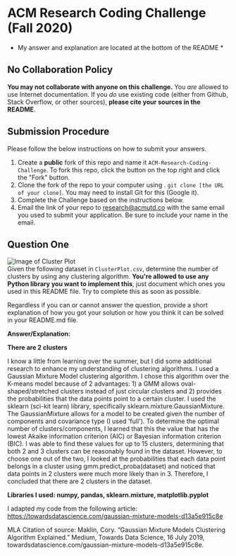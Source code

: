 # ACM Research Coding Challenge (Fall 2020)

* My answer and explanation are located at the bottom of the README *

## No Collaboration Policy

**You may not collaborate with anyone on this challenge.** You _are_ allowed to use Internet documentation. If you _do_ use existing code (either from Github, Stack Overflow, or other sources), **please cite your sources in the README**.

## Submission Procedure

Please follow the below instructions on how to submit your answers.

1. Create a **public** fork of this repo and name it `ACM-Research-Coding-Challenge`. To fork this repo, click the button on the top right and click the "Fork" button.
2. Clone the fork of the repo to your computer using . `git clone [the URL of your clone]`. You may need to install Git for this (Google it).
3. Complete the Challenge based on the instructions below.
4. Email the link of your repo to research@acmutd.co with the same email you used to submit your application. Be sure to include your name in the email.

## Question One

![Image of Cluster Plot](ClusterPlot.png)
<br/>
Given the following dataset in `ClusterPlot.csv`, determine the number of clusters by using any clustering algorithm. **You're allowed to use any Python library you want to implement this**, just document which ones you used in this README file. Try to complete this as soon as possible.

Regardless if you can or cannot answer the question, provide a short explanation of how you got your solution or how you think it can be solved in your README.md file.

**Answer/Explanation:**

**There are 2 clusters**

I know a little from learning over the summer, but I did some additional research to enhance my understanding of clustering algorithms. I used a Gaussian Mixture Model clustering algorithm. I chose this algorithm over the K-means model because of 2 advantages: 1) a GMM allows oval-shaped/stretched clusters instead of just circular clusters and 2) provides the probabilities that the data points point to a certain cluster. I used the sklearn (sci-kit learn) library, specifically sklearn.mixture.GaussianMixture. The GaussianMixture allows for a model to be created given the number of components and covariance type (I used 'full'). To determine the optimal number of clusters/components, I learned that this the value that has the lowest Akaike information criterion (AIC) or Bayesian information criterion (BIC). I was able to find these values for up to 15 clusters, determining that both 2 and 3 clusters can be reasonably found in the dataset. However, to choose one out of the two, I looked at the probabilities that each data point belongs in a cluster using gmm.predict_proba(dataset) and noticed that data points in 2 clusters were much more likely than in 3. Therefore, I concluded that there are 2 clusters in the dataset.

**Libraries I used: numpy, pandas, sklearn.mixture, matplotlib.pyplot**

I adapted my code from the following article: https://towardsdatascience.com/gaussian-mixture-models-d13a5e915c8e

MLA Citation of source: 
Maklin, Cory. “Gaussian Mixture Models Clustering Algorithm Explained.” Medium, Towards Data Science, 16 July 2019, towardsdatascience.com/gaussian-mixture-models-d13a5e915c8e.
